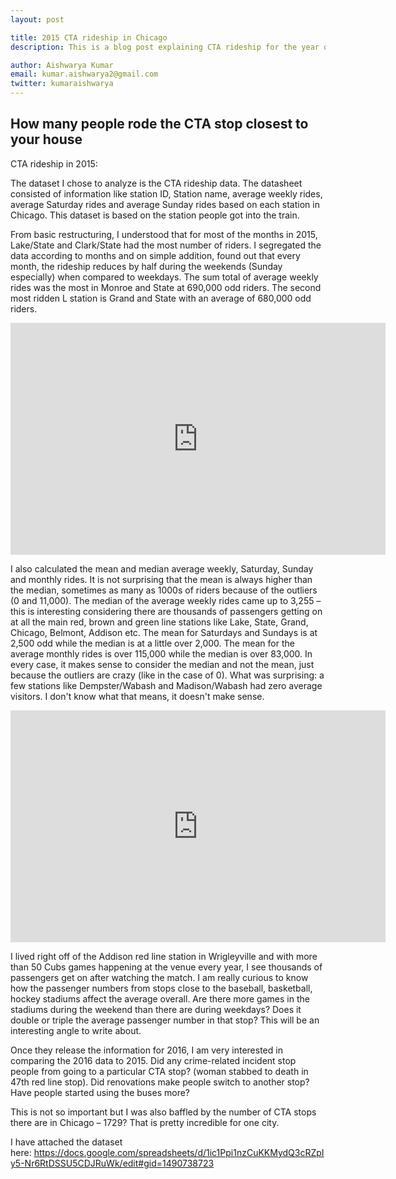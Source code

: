 ```yaml
---
layout: post

title: 2015 CTA rideship in Chicago 
description: This is a blog post explaining CTA rideship for the year of 2015  

author: Aishwarya Kumar
email: kumar.aishwarya2@gmail.com
twitter: kumaraishwarya
---
```


## How many people rode the CTA stop closest to your house

CTA rideship in 2015: 

The dataset I chose to analyze is the CTA rideship data. The datasheet consisted of information like station ID, Station name, average weekly rides, average Saturday rides and average Sunday rides based on each station in Chicago. This dataset is based on the station people got into the train. 

From basic restructuring, I understood that for most of the months in 2015, Lake/State and Clark/State had the most number of riders. I segregated the data according to months and on simple addition, found out that every month, the rideship reduces by half during the weekends (Sunday especially) when compared to weekdays. The sum total of average weekly rides was the most in Monroe and State at 690,000 odd riders. The second most ridden L station is Grand and State with an average of 680,000 odd riders. 

<iframe width="600" height="371" seamless frameborder="0" scrolling="no" src="https://docs.google.com/spreadsheets/d/1ic1Ppi1nzCuKKMydQ3cRZpIy5-Nr6RtDSSU5CDJRuWk/pubchart?oid=1718943837&amp;format=interactive"></iframe>

I also calculated the mean and median average weekly, Saturday, Sunday and monthly rides. It is not surprising that the mean is always higher than the median, sometimes as many as 1000s of riders because of the outliers (0 and 11,000). The median of the average weekly rides came up to 3,255 – this is interesting considering there are thousands of passengers getting on at all the main red, brown and green line stations like Lake, State, Grand, Chicago, Belmont, Addison etc. The mean for Saturdays and Sundays is at 2,500 odd while the median is at a little over 2,000. The mean for the average monthly rides is over 115,000 while the median is over 83,000. In every case, it makes sense to consider the median and not the mean, just because the outliers are crazy (like in the case of 0). What was surprising: a few stations like Dempster/Wabash and Madison/Wabash had zero average visitors. I don't know what that means, it doesn't make sense. 

<iframe width="600" height="371" seamless frameborder="0" scrolling="no" src="https://docs.google.com/spreadsheets/d/1ic1Ppi1nzCuKKMydQ3cRZpIy5-Nr6RtDSSU5CDJRuWk/pubchart?oid=260733381&amp;format=interactive"></iframe>

I lived right off of the Addison red line station in Wrigleyville and with more than 50 Cubs games happening at the venue every year, I see thousands of passengers get on after watching the match. I am really curious to know how the passenger numbers from stops close to the baseball, basketball, hockey stadiums affect the average overall. Are there more games in the stadiums during the weekend than there are during weekdays? Does it double or triple the average passenger number in that stop? This will be an interesting angle to write about. 

Once they release the information for 2016, I am very interested in comparing the 2016 data to 2015. Did any crime-related incident stop people from going to a particular CTA stop? (woman stabbed to death in 47th red line stop). Did renovations make people switch to another stop? Have people started using the buses more? 

This is not so important but I was also baffled by the number of CTA stops there are in Chicago – 1729? That is pretty incredible for one city. 

I have attached the dataset here: https://docs.google.com/spreadsheets/d/1ic1Ppi1nzCuKKMydQ3cRZpIy5-Nr6RtDSSU5CDJRuWk/edit#gid=1490738723
